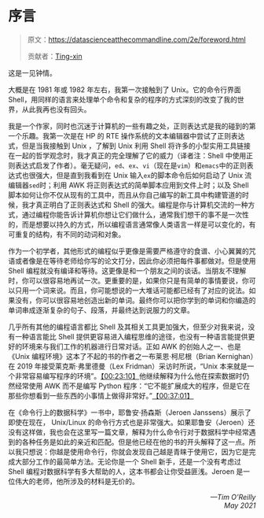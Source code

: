 # 序言

> 原文：<https://datascienceatthecommandline.com/2e/foreword.html>
> 
> 贡献者：[Ting-xin](https://github.com/Ting-xin)

这是一见钟情。

大概是在 1981 年或 1982 年左右，我第一次接触到了 Unix。它的命令行界面 Shell，用同样的语言来处理单个命令和复杂的程序的方式深刻的改变了我的世界，从此我再也没有回头。

我是一个作家，同时也沉迷于计算机的一些有趣之处，正则表达式是我的碰到的第一个乐趣。我第一次是在 HP 的 RTE 操作系统的文本编辑器中尝试了正则表达式，但是当我接触到 Unix ，了解到 Unix 利用 Shell 将许多的小型实用工具链接在一起的哲学观念时，我才真正的完全理解了它的威力（译者注：Shell 中使用正则表达式启发了作者）。毫无疑问，`ed`、`ex`、`vi`（现在是`vim`）和`emacs`中的正则表达式也很强大，但是直到我看到在 Unix 输入`ex`的脚本命令后如何启动了 Unix 流编辑器`sed`时；利用 AWK 将正则表达式的简单脚本应用到文件上时；以及 Shell 脚本如何让你不仅从现有的工具中，而且从你自己编写的新工具中构建管道的时候，我才真正明白了正则表达式和 Shell 的强大。编程是你与计算机交流的一种方式，通过编程你能告诉计算机你想让它们做什么，通常我们想干的事不是一次性的，而是想要以持久的方式，所以编程语言通常像人类语言一样是可以变化的，有可重复的结构，有不同的动词和对象。

作为一个初学者，其他形式的编程似乎更像是需要严格遵守的食谱、小心翼翼的咒语或者像是在等待老师给你写的论文打分，因此你必须把每件事都做对。但是使用 Shell 编程就没有编译和等待。这更像是和一个朋友之间的谈话。当朋友不理解时，你可以很容易地再试一次。更重要的是，如果你只是有简单的事情要说，你可以只用一个词来说。而且，你可能想说的一大堆话可能都已经有了对应的说法。如果没有，你可以很容易地创造出新的单词。最终你可以把你学到的单词和你编造的单词串成逐渐复杂的句子、段落，并最终达到说服力的文章。

几乎所有其他的编程语言都比 Shell 及其相关工具更加强大，但至少对我来说，没有一种语言能比 Shell 提供更容易进入编程思维的途径，也没有一种语言能提供更好的环境来与我们工作的机器进行日常对话。正如 AWK 的创始人之一、也是《Unix 编程环境》这本了不起的书的作者之一布莱恩·柯尼根（Brian Kernighan）在 2019 年接受莱克斯·弗里德曼（Lex Fridman）采访时所说，“Unix 本来就是一个非常容易编写程序的环境”。[【00:23:10】](https://www.happyscribe.com/public/lex-fridman-podcast-artificial-intelligence-ai/109-brian-kernighan-unix-c-awk-ampl-and-go-programming#paragraph_1371)他继续解释为什么他在探索数据时仍然经常使用 AWK 而不是编写 Python 程序：“它不能扩展成大的程序，但是它在那些你想看到一些东西的小事情上做得非常好。”[【00:37:01】](https://www.happyscribe.com/public/lex-fridman-podcast-artificial-intelligence-ai/109-brian-kernighan-unix-c-awk-ampl-and-go-programming#paragraph_2221)

在《命令行上的数据科学》一书中，耶鲁安·扬森斯（Jeroen Janssens）展示了即使在现在， Unix/Linux 的命令行方式也是非常强大。如果耶鲁安（Jeroen）还没有这样做，我也会在这里写一篇文章，解释为什么命令行对于数据科学中经常遇到的各种任务是如此的亲近和匹配。但是他已经在他的书的开头解释了这一点。所以我只想说：你越是使用命令行，你就会发现自己越是青睐于使用它，因为它是完成大部分工作的最简单方法。无论你是一个 Shell 新手，还是一个没有考虑过 Shell 编程对数据科学有多大帮助的人，这本书都会让你受益匪浅。Jeroen 是一位伟大的老师，他所涉及的材料是无价的。

<p style="text-align: right; font-style: italic">
—Tim O’Reilly<br>
May 2021
</p>

<div align=
